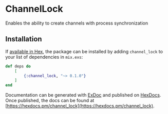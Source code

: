 # ChannelLock

Enables the ability to create channels with process synchronization

## Installation

If [available in Hex](https://hex.pm/docs/publish), the package can be installed
by adding `channel_lock` to your list of dependencies in `mix.exs`:

```elixir
def deps do
    [
        {:channel_lock, "~> 0.1.0"}
    ]
end
```

Documentation can be generated with [ExDoc](https://github.com/elixir-lang/ex_doc)
and published on [HexDocs](https://hexdocs.pm). Once published, the docs can
be found at [https://hexdocs.pm/channel_lock](https://hexdocs.pm/channel_lock).

